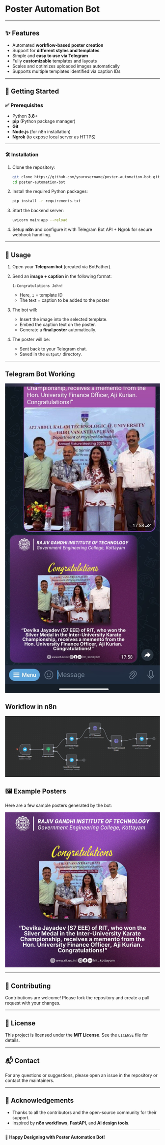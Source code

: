 # Poster Automation Bot

[//]: # (This bot works by sending a photo and caption in Telegram. The image is inserted into a predefined template and the caption is added as text on the poster. The n8n workflow handles automation and FastAPI backend manages the processing.)

---

## ✨ Features
- Automated **workflow-based poster creation**
- Support for **different styles and templates**
- Simple and **easy to use via Telegram**
- Fully **customizable** templates and layouts
- Scales and optimizes uploaded images automatically
- Supports multiple templates identified via caption IDs

---

## 🚀 Getting Started

### ✅ Prerequisites
- Python **3.8+**
- **pip** (Python package manager)
- **Git**
- **Node.js** (for n8n installation)
- **Ngrok** (to expose local server as HTTPS)

---

### 🛠 Installation

1. Clone the repository:
   ```bash
   git clone https://github.com/yourusername/poster-automation-bot.git
   cd poster-automation-bot
   ```

2. Install the required Python packages:
   ```bash
   pip install -r requirements.txt
   ```

3. Start the backend server:
   ```bash
   uvicorn main:app --reload
   ```

4. Setup **n8n** and configure it with Telegram Bot API + Ngrok for secure webhook handling.

---

## 📌 Usage

1. Open your **Telegram bot** (created via BotFather).
2. Send an **image + caption** in the following format:
   ```
   1-Congratulations John!
   ```
   - Here, `1` = template ID  
   - The text = caption to be added to the poster  

3. The bot will:
   - Insert the image into the selected template.
   - Embed the caption text on the poster.
   - Generate a **final poster** automatically.

4. The poster will be:
   - Sent back to your Telegram chat.  
   - Saved in the `output/` directory.  

---
## Telegram Bot Working 
![Workflow Diagram](https://github.com/Prabhav04/PosterAutomation/blob/master/Screenshot%202025-08-28%20080622.png)  


## Workflow in n8n
![Workflow Diagram](https://github.com/Prabhav04/PosterAutomation/blob/master/Screenshot%20(190).PNG)  


## 🖼 Example Posters

Here are a few sample posters generated by the bot:

![Sample Poster 1](https://github.com/Prabhav04/PosterAutomation/blob/master/output/processed_20250826_175851_7a6893b4.jpg)  

---

## 🤝 Contributing
Contributions are welcome! Please fork the repository and create a pull request with your changes.  

---

## 📜 License
This project is licensed under the **MIT License**. See the `LICENSE` file for details.  

---

## 📬 Contact
For any questions or suggestions, please open an issue in the repository or contact the maintainers.  

---

## 🙏 Acknowledgements
- Thanks to all the contributors and the open-source community for their support.  
- Inspired by **n8n workflows**, **FastAPI**, and **AI design tools**.  

---

🎉 **Happy Designing with Poster Automation Bot!**
